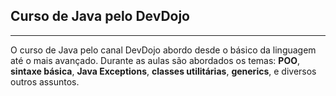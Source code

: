 ## Curso de Java pelo DevDojo ##
***
O curso de Java pelo canal DevDojo abordo desde o básico da linguagem
até o mais avançado. Durante as aulas são abordados os temas: **POO**, **sintaxe básica**, **Java Exceptions**, **classes utilitárias**, **generics**, e diversos outros assuntos.


